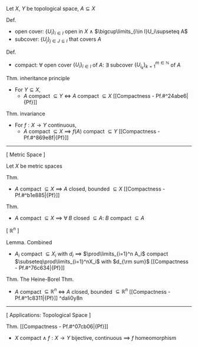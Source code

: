 
Let $X$, $Y$ be topological space, $A\subseteq X$

Def.
- open cover:  $\{U_i\}_{i\in I}$ open in $X$  $\land$  $\bigcup\limits_{i\in I}U_i\supseteq A$
- subcover:  $\{U_{j}\}_{j\in J\subseteq I}$ that covers $A$

Def.
- compact:  $\forall$ open cover $\{U_i\}_{i\in I}$ of $A$:  $\exists$ subcover $\{U_{i_k}\}_{k=1}^{m\in\mathbb{N}}$ of $A$

Thm. inheritance principle
- For $Y\subseteq X$, 
	- $A$ compact $\subseteq Y$ $\iff$ $A$ compact $\subseteq X$  [[Compactness - Pf.#^24abe6|{Pf}]]

Thm. invariance
- For $f:X\to Y$ continuous,
	- $A$ compact $\subseteq X$ $\implies$ $f(A)$ compact $\subseteq Y$  [[Compactness - Pf.#^869e8f|{Pf}]]

---

\[ Metric Space ]

Let $X$ be metric spaces

Thm.
- $A$ compact $\subseteq X$ $\implies$ $A$ closed, bounded $\subseteq X$  [[Compactness - Pf.#^b1e885|{Pf}]]

Thm.
- $A$ compact $\subseteq X$ $\implies$ $\forall\;B$ closed $\subseteq A$:  $B$ compact $\subseteq A$


\[ $\mathbb{R}^n$ ]

Lemma. Combined
- $A_i$ compact $\subseteq X_i$ with $d_i$ $\implies$ $\prod\limits_{i=1}^n A_i$ compact $\subseteq\prod\limits_{i=1}^nX_i$ with $d_{\rm sum}$  [[Compactness - Pf.#^76c634|{Pf}]]

Thm. The Heine-Borel Thm. 
- $A$ compact $\subseteq \mathbb{R}^n$ $\iff$ $A$ closed, bounded $\subseteq \mathbb{R}^n$  [[Compactness - Pf.#^1c8311|{Pf}]] ^dali0y8n

---

\[ Applications: Topological Space ]

Thm. [[Compactness - Pf.#^07cb06|{Pf}]]
- $X$ compact  $\land$  $f:X\to Y$  bijective, continuous $\implies$ $f$ homeomorphism